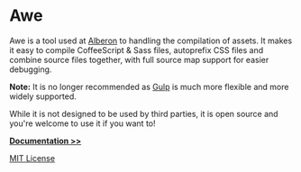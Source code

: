 # Awe

Awe is a tool used at [Alberon](http://www.alberon.co.uk) to handling the compilation of assets. It makes it easy to compile CoffeeScript & Sass files, autoprefix CSS files and combine source files together, with full source map support for easier debugging.

**Note:** It is no longer recommended as [Gulp](http://gulpjs.com/) is much more flexible and more widely supported.

While it is not designed to be used by third parties, it is open source and you're welcome to use it if you want to!

**[Documentation >>](http://awe.alberon.co.uk/)**

[MIT License](LICENSE.md)
